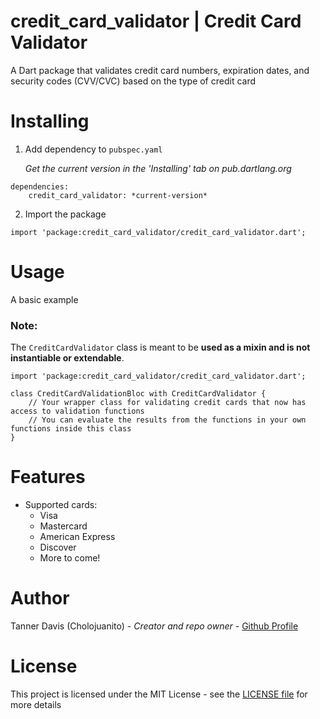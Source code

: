 # credit_card_validator | Credit Card Validator
A Dart package that validates credit card numbers, expiration dates, and security codes (CVV/CVC) based on the type of credit card

# Installing
1. Add dependency to `pubspec.yaml`

    *Get the current version in the 'Installing' tab on pub.dartlang.org*
```
dependencies:
    credit_card_validator: *current-version*
```

2. Import the package
```
import 'package:credit_card_validator/credit_card_validator.dart';
```

#  Usage
A basic example
### Note:
The `CreditCardValidator` class is meant to be **used as a mixin and is not instantiable or extendable**. 
```
import 'package:credit_card_validator/credit_card_validator.dart';

class CreditCardValidationBloc with CreditCardValidator {
    // Your wrapper class for validating credit cards that now has access to validation functions
    // You can evaluate the results from the functions in your own functions inside this class
}

```

# Features
* Supported cards:
  * Visa
  * Mastercard
  * American Express
  * Discover
  * More to come!


# Author
Tanner Davis (Cholojuanito) - *Creator and repo owner* - [Github Profile](https://github.com/cholojuanito)

# License
This project is licensed under the MIT License - see the [LICENSE file](LICENSE) for more details